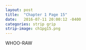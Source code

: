 ```yaml
---
layout: post
title:  "Chapter 1 Page 15"
date:   2016-07-11 20:00:12 -0400
categories: strip grip
strip-image: ch1pg15.png
---
```

WHOO-RAW
